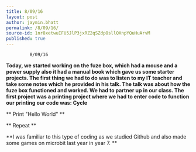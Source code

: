 ```yaml
---
title: 8/09/16
layout: post
author: jaymin.bhatt
permalink: /8/09/16/
source-id: 1nr8xetwuIFU5JlP3jxRZ2qSZdpOsllQXnpYQuHuArvM
published: true
---
```

             8/09/16 

**Today, we started working on the fuze box, which had a mouse and a power supply also it had a manual book which gave us some starter projects. The first thing we had to do was to listen to my IT teacher and take some notes which he provided in his talk. The talk was about how the fuze box functioned and worked. We had to partner up in our class. The first project was a printing project where we had to enter code to function our printing our code was: Cycle**

**        Print "Hello World" **

**        Repeat  **

**I was familiar to this type of coding as we studied Github and also made some games on microbit last year in year 7. **

